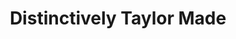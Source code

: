 ---
title: "Distinctively Taylor Made"
url: /pocono-pines/distinctively-taylor-made/
shop: Allgemein
---